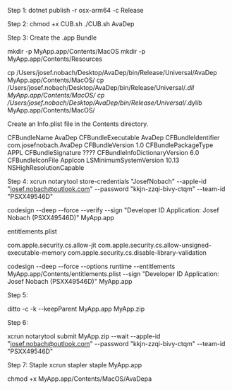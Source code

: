 Step 1:
dotnet publish -r osx-arm64 -c Release

Step 2:
chmod +x CUB.sh
./CUB.sh AvaDep

Step 3: Create the .app Bundle

mkdir -p MyApp.app/Contents/MacOS
mkdir -p MyApp.app/Contents/Resources

cp /Users/josef.nobach/Desktop/AvaDep/bin/Release/Universal/AvaDep MyApp.app/Contents/MacOS/
cp /Users/josef.nobach/Desktop/AvaDep/bin/Release/Universal/*.dll MyApp.app/Contents/MacOS/
cp /Users/josef.nobach/Desktop/AvaDep/bin/Release/Universal/*.dylib MyApp.app/Contents/MacOS/

Create an Info.plist file in the Contents directory.

<?xml version="1.0" encoding="UTF-8"?>
<!DOCTYPE plist PUBLIC "-//Apple//DTD PLIST 1.0//EN" "http://www.apple.com/DTDs/PropertyList-1.0.dtd">
<plist version="1.0">
<dict>
    <key>CFBundleName</key>
    <string>AvaDep</string>
    <key>CFBundleExecutable</key>
    <string>AvaDep</string>
    <key>CFBundleIdentifier</key>
    <string>com.josefnobach.AvaDep</string>
    <key>CFBundleVersion</key>
    <string>1.0</string>
    <key>CFBundlePackageType</key>
    <string>APPL</string>
    <key>CFBundleSignature</key>
    <string>????</string>
    <key>CFBundleInfoDictionaryVersion</key>
    <string>6.0</string>
    <key>CFBundleIconFile</key>
    <string>AppIcon</string> <!-- Optional, only if you have an icon -->
    <key>LSMinimumSystemVersion</key>
    <string>10.13</string> <!-- Update if needed -->
    <key>NSHighResolutionCapable</key>
    <true/>
</dict>
</plist>

Step 4:
xcrun notarytool store-credentials "JosefNobach" --apple-id "josef.nobach@outlook.com" --password "kkjn-zzqi-bivy-ctqm" --team-id "PSXX49546D"

codesign --deep --force --verify --sign "Developer ID Application: Josef Nobach (PSXX49546D)" MyApp.app

entitlements.plist

<?xml version="1.0" encoding="UTF-8"?>
<!DOCTYPE plist PUBLIC "-//Apple//DTD PLIST 1.0//EN" "http://www.apple.com/DTDs/PropertyList-1.0.dtd">
<plist version="1.0">
<dict>
    <key>com.apple.security.cs.allow-jit</key>
    <true/>
    <key>com.apple.security.cs.allow-unsigned-executable-memory</key>
    <true/>
    <key>com.apple.security.cs.disable-library-validation</key>
    <true/>
</dict>
</plist>


codesign --deep --force --options runtime --entitlements MyApp.app/Contents/entitlements.plist --sign "Developer ID Application: Josef Nobach (PSXX49546D)" MyApp.app

Step 5:

ditto -c -k --keepParent MyApp.app MyApp.zip

Step 6:

xcrun notarytool submit MyApp.zip --wait --apple-id "josef.nobach@outlook.com" --password "kkjn-zzqi-bivy-ctqm" --team-id "PSXX49546D"


Step 7: Staple
xcrun stapler staple MyApp.app


chmod +x MyApp.app/Contents/MacOS/AvaDepa